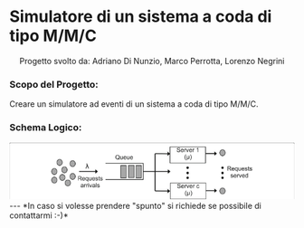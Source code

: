 # Simulatore di un sistema a coda di tipo M/M/C 
<div align="center">
Progetto svolto da: Adriano Di Nunzio, Marco Perrotta, Lorenzo Negrini 
</div>

### Scopo del Progetto: 
Creare un simulatore ad eventi di un sistema a coda di tipo M/M/C.

### Schema Logico: 
<div align="center"><img src="https://github.com/Perro2110/QueueSimulation/blob/main/M-M-c-queue-model-for-the-distributed-serverThis-is-a-graphical-representation-of-a%20(1).png"></div>
---
 *In caso si volesse prendere "spunto" si richiede se possibile di contattarmi :-)*
